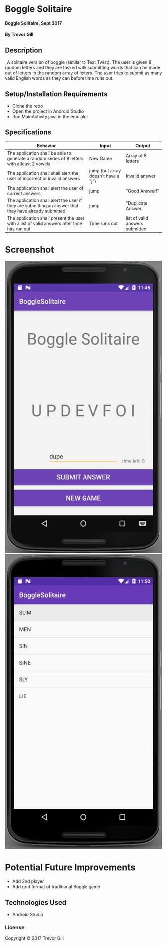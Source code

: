 # Boggle Solitaire

#### Boggle Solitaire, Sept 2017

#### By Trevor Gill

## Description
_A solitaire version of boggle (similar to Text Twist). The user is given 8 random letters and they are tasked with submitting words that can be made out of letters in the random array of letters. The user tries to submit as many valid English words as they can before time runs out.

## Setup/Installation Requirements
* Clone the repo
* Open the project in Android Studio
* Run MainActivity.java in the emulator

## Specifications
| Behavior      | Input      | Output       |
| ------------- | ---------- | ------------ |
| The application shall be able to generate a random series of 8 letters with atleast 2 vowels | New Game | Array of 8 letters | 
| The application shall shall alert the user of incorrect or invalid answers | jump (but array doesn't have a "j") | Invalid answer | 
| The application shall alert the user of correct answers | jump | "Good Answer!" | 
| The application shall alert the user if they are submitting an answer that they have already submitted | jump | "Duplicate Answer | 
| The application shall present the user with a list of valid answers after time has run out | Time runs out | list of valid answers submitted |

# Screenshot
![Main page](app/src/main/res/screenshots/screen1.png)
![Main page](app/src/main/res/screenshots/screen2.png)

# Potential Future Improvements
* Add 2nd player
* Add grid format of traditional Boggle game

## Technologies Used
* Android Studio

### License
Copyright &copy; 2017 Trevor Gill
